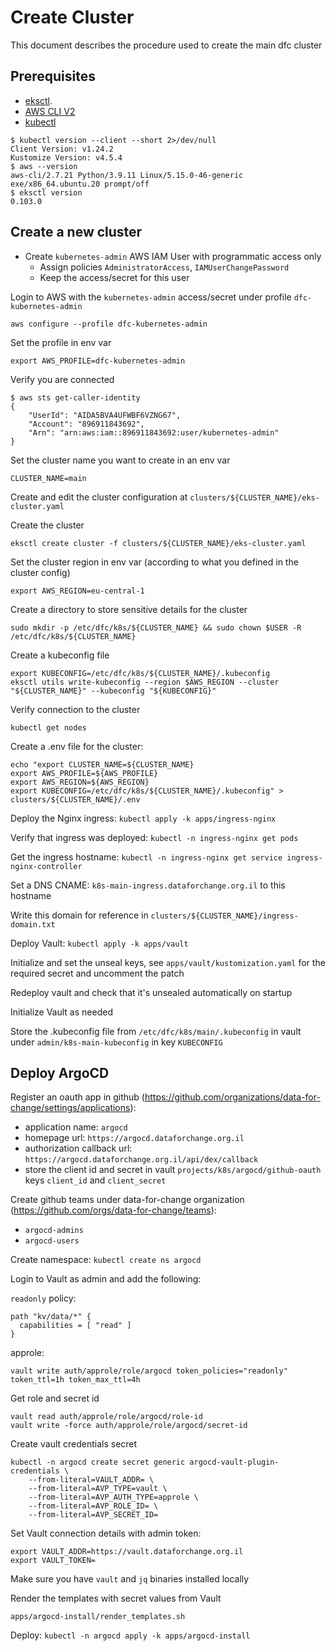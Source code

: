 # Create Cluster

This document describes the procedure used to create the main dfc cluster

## Prerequisites

* [eksctl](https://github.com/weaveworks/eksctl/releases/latest).
* [AWS CLI V2](https://docs.aws.amazon.com/cli/latest/userguide/install-cliv2.html)
* [kubectl](https://kubernetes.io/releases/download/)

```
$ kubectl version --client --short 2>/dev/null
Client Version: v1.24.2
Kustomize Version: v4.5.4
$ aws --version
aws-cli/2.7.21 Python/3.9.11 Linux/5.15.0-46-generic exe/x86_64.ubuntu.20 prompt/off
$ eksctl version
0.103.0
```

## Create a new cluster

* Create `kubernetes-admin` AWS IAM User with programmatic access only
  * Assign policies `AdministratorAccess`, `IAMUserChangePassword`
  * Keep the access/secret for this user

Login to AWS with the `kubernetes-admin` access/secret under profile `dfc-kubernetes-admin`

```
aws configure --profile dfc-kubernetes-admin
```

Set the profile in env var

```
export AWS_PROFILE=dfc-kubernetes-admin
```

Verify you are connected

```
$ aws sts get-caller-identity
{
    "UserId": "AIDA5BVA4UFWBF6VZNG67",
    "Account": "896911843692",
    "Arn": "arn:aws:iam::896911843692:user/kubernetes-admin"
}
```

Set the cluster name you want to create in an env var

```
CLUSTER_NAME=main
```

Create and edit the cluster configuration at `clusters/${CLUSTER_NAME}/eks-cluster.yaml`

Create the cluster

```
eksctl create cluster -f clusters/${CLUSTER_NAME}/eks-cluster.yaml
```

Set the cluster region in env var (according to what you defined in the cluster config)

```
export AWS_REGION=eu-central-1
```

Create a directory to store sensitive details for the cluster

```
sudo mkdir -p /etc/dfc/k8s/${CLUSTER_NAME} && sudo chown $USER -R /etc/dfc/k8s/${CLUSTER_NAME}
```

Create a kubeconfig file

```
export KUBECONFIG=/etc/dfc/k8s/${CLUSTER_NAME}/.kubeconfig
eksctl utils write-kubeconfig --region $AWS_REGION --cluster "${CLUSTER_NAME}" --kubeconfig "${KUBECONFIG}"
```

Verify connection to the cluster

```
kubectl get nodes
```

Create a .env file for the cluster:

```
echo "export CLUSTER_NAME=${CLUSTER_NAME}
export AWS_PROFILE=${AWS_PROFILE}
export AWS_REGION=${AWS_REGION}
export KUBECONFIG=/etc/dfc/k8s/${CLUSTER_NAME}/.kubeconfig" > clusters/${CLUSTER_NAME}/.env
```

Deploy the Nginx ingress: `kubectl apply -k apps/ingress-nginx`

Verify that ingress was deployed: `kubectl -n ingress-nginx get pods`

Get the ingress hostname: `kubectl -n ingress-nginx get service ingress-nginx-controller`

Set a DNS CNAME: `k8s-main-ingress.dataforchange.org.il` to this hostname

Write this domain for reference in `clusters/${CLUSTER_NAME}/ingress-domain.txt`

Deploy Vault: `kubectl apply -k apps/vault`

Initialize and set the unseal keys, see `apps/vault/kustomization.yaml` for the required secret and uncomment the patch

Redeploy vault and check that it's unsealed automatically on startup

Initialize Vault as needed

Store the .kubeconfig file from `/etc/dfc/k8s/main/.kubeconfig` in vault under `admin/k8s-main-kubeconfig` in key `KUBECONFIG`

## Deploy ArgoCD

Register an oauth app in github (https://github.com/organizations/data-for-change/settings/applications):
* application name: `argocd`
* homepage url: `https://argocd.dataforchange.org.il`
* authorization callback url: `https://argocd.dataforchange.org.il/api/dex/callback`
* store the client id and secret in vault `projects/k8s/argocd/github-oauth` keys `client_id` and `client_secret`

Create github teams under data-for-change organization (https://github.com/orgs/data-for-change/teams):
* `argocd-admins`
* `argocd-users`

Create namespace: `kubectl create ns argocd`

Login to Vault as admin and add the following:

`readonly` policy:

```
path "kv/data/*" {
  capabilities = [ "read" ]
}
```

approle:

```
vault write auth/approle/role/argocd token_policies="readonly" token_ttl=1h token_max_ttl=4h
```

Get role and secret id

```
vault read auth/approle/role/argocd/role-id
vault write -force auth/approle/role/argocd/secret-id
``` 

Create vault credentials secret

```
kubectl -n argocd create secret generic argocd-vault-plugin-credentials \
    --from-literal=VAULT_ADDR= \
    --from-literal=AVP_TYPE=vault \
    --from-literal=AVP_AUTH_TYPE=approle \
    --from-literal=AVP_ROLE_ID= \
    --from-literal=AVP_SECRET_ID=
```

Set Vault connection details with admin token:

```
export VAULT_ADDR=https://vault.dataforchange.org.il
export VAULT_TOKEN=
```

Make sure you have `vault` and `jq` binaries installed locally

Render the templates with secret values from Vault

```
apps/argocd-install/render_templates.sh
```

Deploy: `kubectl -n argocd apply -k apps/argocd-install`
